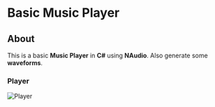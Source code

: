 # Basic Music Player

## About

This is a basic **Music Player** in **C#** using **NAudio**. Also generate some **waveforms**.

### Player

![Player](https://github.com/JoaoLuizSevero/MusicPlayer_template/blob/main/assets/player.PNG)
